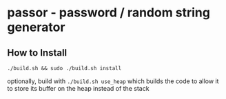 # passor - password / random string generator

## How to Install
```console
./build.sh && sudo ./build.sh install
```

optionally, build with `./build.sh use_heap` which builds the code to allow it to store its buffer on the heap instead of the stack